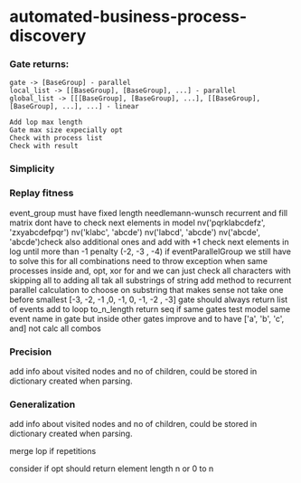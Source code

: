 # automated-business-process-discovery
 
 
### Gate returns:
    gate -> [BaseGroup] - parallel
    local_list -> [[BaseGroup], [BaseGroup], ...] - parallel
    global_list -> [[[BaseGroup], [BaseGroup], ...], [[BaseGroup], [BaseGroup], ...], ...] - linear
    
    Add lop max length
    Gate max size expecially opt
    Check with process list 
    Check with result

### Simplicity

### Replay fitness
event_group must have fixed length
needlemann-wunsch recurrent and fill matrix
dont have to check next elements in model
nv('pqrklabcdefz', 'zxyabcdefpqr')
nv('klabc', 'abcde')
nv('labcd', 'abcde')
nv('abcde', 'abcde')check also additional ones and add with +1
check next elements in log until more than -1 penalty (-2, -3 , -4)
if eventParallelGroup we still have to solve this for all combinations
need to throw exception when same processes inside and, opt, xor
for and we can just check all characters with skipping all to adding all 
tak all substrings of string
add method to recurrent parallel calculation to choose on substring that makes sense not take one before smallest [-3, -2, -1 ,0, -1, 0, -1, -2 , -3]
gate should always return list of events
add to loop to_n_length return seq if same gates
test model same event name in gate but inside other gates
improve and to have ['a', 'b', 'c', and] not calc all combos
### Precision
add info about visited nodes and no of children, could be stored in dictionary created when parsing.
### Generalization
add info about visited nodes and no of children, could be stored in dictionary created when parsing.

merge lop if repetitions

consider if opt should return element length n or 0 to n
